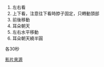 1. 左右看
2. 上下看，注意往下看時脖子固定，只轉動頭部
3. 前後移動
4. 耳朵朝天
5. 左右水平移動
6. 耳朵朝天繞半圓

各30秒

[影片來源](https://youtu.be/K4dmZ5_n6uU)
